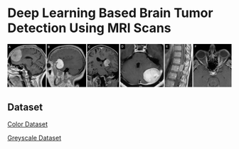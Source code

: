 # Deep Learning Based Brain Tumor Detection Using MRI Scans

![Dashboard](https://github.com/ShaikhBorhanUddin/Brain-Tumor-Detection-Using-Colorized-and-Greyscale-MRI-Scans/blob/main/Images/tumor_title.png?raw=true)  

## Dataset  

[Color Dataset](https://www.kaggle.com/datasets/shuvokumarbasakbd/brain-tumors-mri-crystal-clean-colorized-mri-data)  

[Greyscale Dataset](https://www.kaggle.com/datasets/beyzaetinkaya/brain-tumor-dataset?select=brain_tumor_dataset)  


